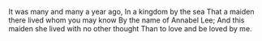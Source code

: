 It was many and many a year ago,
 In a kingdom by the sea
That a maiden there lived whom you may know
 By the name of Annabel Lee;
And this maiden she lived with no other thought
 Than to love and be loved by me.
